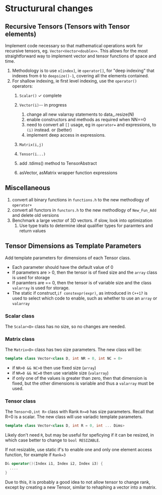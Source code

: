 # Structurural changes


## Recursive Tensors (Tensors with Tensor elements)

Implement code necessary so that mathematical operations work for recursive tensors, eg. `Vector<Vector<double>>`.  This allows for the most straightforward way to implement vector and tensor functions of space and time.


1. Methodology is to use `x[index]`, ie `operator[]`, for "deep indexing" that indexes from `0` to `deepsize()-1`, covering all the elements contained.  
1. For shallow indexing, ie first level indexing, use the `operator()` operators:
    1. `Scalar()` ✓ complete 
    1. `Vector(i)`-- in progress  
       1. change all new valarray statements to data_.resize(N)
       1. enable constructors and methods as required when NN==0
       1. need to convert all `[]` usage, eg in `operator=` and expressions, to `(i)` instead. or (better)  
       1. implement deep access in expressions.
    
    1. `Matrix(i,j)` 
    1. `Tensor(i...)`
    1. add .tdims() method to TensorAbstract
    1. asVector, asMatrix wrapper function expressions

## Miscellaneous
1. convert all binary functions in `functions.h` to the new methodlogy of `operator+`
1. convert all functors in `functors.h` to the new methodlogy of `New_Fun_Add` and delete old versions
1. Benchmark a large vector of 3D vectors. if slow, look into optimization
   1. Use type traits to determine ideal qualifier types for paramters and return values

## Tensor Dimensions as Template Parameters

Add template parameters for dimensions of each Tensor class.  
* Each parameter should have the default value of 0
* If parameters are > 0, then the tensor is of fixed size and the `array` class is used for storage
* If paramters are == 0, then the tensor is of variable size and the class `valarray` is used for storage.  
* The static if construct,`if constexpr(expr)`, as introduced in `C++17` is used to select which code to enable, such as whether to use an `array` or `valarray`

### Scalar class
The `Scalar<D>` class has no size, so no changes are needed.

### Matrix class
The `Matrix<D>` class has two size parameters.  The new class will be:

```C++
template class Vector<class D, int NR = 0, int NC = 0>
```
* if `NR>0 && NC>0` then use fixed size (`array`)
* if `NR=0 && NC=0` then use variable size (`valarray`)
* if only one of the values is greater than zero, then that dimension is fixed, but the other dimensions is variable and thus a `valarray` must be used.


### Tensor class
The `Tensor<D,int R>` class with Rank `R>=0` has size parameters.  Recall that R=0 is a scalar. The new class will use variadic template parameters.

```C++
template class Vector<class D, int R = 0, int ... Dims>
```
Likely don't need `R`, but may be useful for speficying if it can be resized, in which case better to change to `bool RESIZABLE`.

If not resizable, use static if's to enable one and only one element access function, for example if `Rank=3`

```C++
D& operator()(Index i1, Index i2, Index i3) {
  ....
}
```

Due to this, it is probably a good idea to not allow tensor to change rank, except by creating a new Tensor, similar to rehaphing a vector into a matrix.

